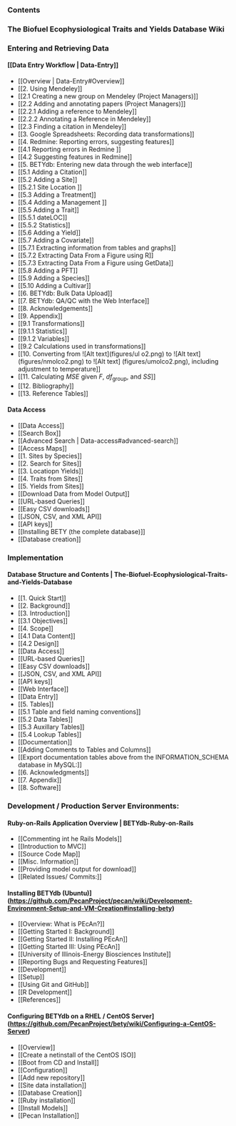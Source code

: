 ### Contents

### The Biofuel Ecophysiological Traits and Yields Database Wiki

### Entering and Retrieving Data

#### [[Data Entry Workflow | Data-Entry]]
* [[Overview | Data-Entry#Overview]]
* [[2. Using Mendeley]]
* [[2.1 Creating a new group on Mendeley (Project Managers)]]
* [[2.2 Adding and annotating papers (Project Managers)]]
* [[2.2.1 Adding a reference to Mendeley]]
* [[2.2.2 Annotating a Reference in Mendeley]]
* [[2.3 Finding a citation in Mendeley]]
* [[3. Google Spreadsheets: Recording data transformations]]
* [[4. Redmine: Reporting errors, suggesting features]]
* [[4.1 Reporting errors in Redmine ]]
* [[4.2 Suggesting features in Redmine]]
* [[5. BETYdb: Entering new data through the web interface]]
* [[5.1 Adding a Citation]]
* [[5.2 Adding a Site]]
* [[5.2.1 Site Location ]]
* [[5.3 Adding a Treatment]]
* [[5.4 Adding a Management ]]
* [[5.5 Adding a Trait]]
* [[5.5.1 dateLOC]]
* [[5.5.2 Statistics]]
* [[5.6 Adding a Yield]]
* [[5.7 Adding a Covariate]]
* [[5.7.1 Extracting information from tables and graphs]]
* [[5.7.2 Extracting Data From a Figure using R]]
* [[5.7.3 Extracting Data From a Figure using GetData]]
* [[5.8 Adding a PFT]]
* [[5.9 Adding a Species]]
* [[5.10 Adding a Cultivar]]
* [[6. BETYdb: Bulk Data Upload]]
* [[7. BETYdb: QA/QC with the Web Interface]]
* [[8. Acknowledgements]]
* [[9. Appendix]]
* [[9.1 Transformations]]
* [[9.1.1 Statistics]]
* [[9.1.2 Variables]]
* [[9.2 Calculations used in transformations]]
* [[10. Converting from ![Alt text](figures/ul o2.png) to  ![Alt text] (figures/nmolco2.png) to ![Alt text] (figures/umolco2.png), including adjustment to temperature]]
* [[11. Calculating $MSE$ given $F$, $df_{\text{group}}$, and $SS$]]
* [[12. Bibliography]]
* [[13. Reference Tables]]


#### Data Access
* [[Data Access]]
* [[Search Box]]
* [[Advanced Search | Data-access#advanced-search]]
* [[Access Maps]]
* [[1. Sites by Species]]
* [[2. Search for Sites]]
* [[3. Locatiopn Yields]]
* [[4. Traits from Sites]]
* [[5. Yields from Sites]]
* [[Download Data from Model Output]]
* [[URL-based Queries]]
* [[Easy CSV downloads]]
* [[JSON, CSV, and XML API]]
* [[API keys]]
* [[Installing BETY (the complete database)]]
* [[Database creation]]
 
### Implementation

#### Database Structure and Contents | The-Biofuel-Ecophysiological-Traits-and-Yields-Database 
* [[1. Quick Start]]
* [[2. Background]]
* [[3. Introduction]]
* [[3.1 Objectives]]
* [[4. Scope]]
* [[4.1 Data Content]]
* [[4.2 Design]]
* [[Data Access]]
* [[URL-based Queries]]
* [[Easy CSV downloads]]
* [[JSON, CSV, and XML API]]
* [[API keys]]
* [[Web Interface]]
* [[Data Entry]]
* [[5. Tables]]
* [[5.1 Table and field naming conventions]]
* [[5.2 Data Tables]]
* [[5.3 Auxillary Tables]]
* [[5.4 Lookup Tables]]
* [[Documentation]]
* [[Adding Comments to Tables and Columns]]
* [[Export documentation tables above from the INFORMATION_SCHEMA database in MySQL:]]
* [[6. Acknowledgments]]
* [[7. Appendix]]
* [[8. Software]]


### Development / Production Server Environments:

#### Ruby-on-Rails Application Overview | BETYdb-Ruby-on-Rails
* [[Commenting int he Rails Models]]
* [[Introduction to MVC]]
* [[Source Code Map]]
* [[Misc. Information]]
* [[Providing model output for download]]
* [[Related Issues/ Commits:]]

#### Installing BETYdb (Ubuntu)](https://github.com/PecanProject/pecan/wiki/Development-Environment-Setup-and-VM-Creation#installing-bety)
* [[Overview: What is PEcAn?]]
* [[Getting Started I: Background]]
* [[Getting Started II: Installing PEcAn]]
* [[Getting Started III: Using PEcAn]]
* [[University of Illinois-Energy Biosciences Institute]]
* [[Reporting Bugs and Requesting Features]]
* [[Development]]
* [[Setup]]
* [[Using Git and GitHub]]
* [[R Development]]
* [[References]]


#### Configuring BETYdb on a RHEL / CentOS Server](https://github.com/PecanProject/bety/wiki/Configuring-a-CentOS-Server)
* [[Overview]]
* [[Create a netinstall of the CentOS ISO]]
* [[Boot from CD and Install]]
* [[Configuration]]
* [[Add new repository]]
* [[Site data installation]]
* [[Database Creation]]
* [[Ruby installation]]
* [[Install Models]]
* [[Pecan Installation]] 

